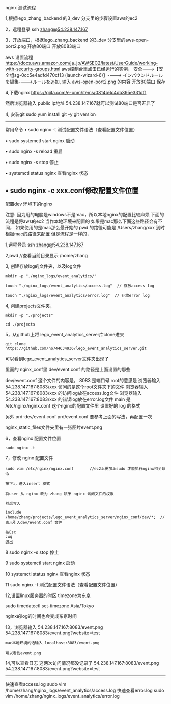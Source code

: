 nginx 测试流程

1,根据lego_zhang_backend 的3_dev 分支里的步骤设置aws的ec2
 
2，远程登录 ssh zhang@54.238.147.167

3，开放端口，根据lego_zhang_backend 的3_dev 分支里的aws-open-port2.png
  开放80端口
  开放8083端口

aws 设置流程
https://docs.aws.amazon.com/ja_jp/AWSEC2/latest/UserGuide/working-with-security-groups.html
aws控制台里点击已经运行的实例，
安全--->【安全组sg-0cc5e4adfd470cf13 (launch-wizard-6)】---->
インバウンドルールを編集---->ルールを追加,
输入 aws-open-port2.png 的内容
开放80端口
保存


4,下载nginx
https://qiita.com/e-onm/items/0814b6c4db395e331df1

然后浏览器输入 public ip地址 54.238.147.167就可以测试80端口是否开启了

4, 安装git
    sudo yum install git -y
    git version

--------------------------
常用命令
• sudo nginx -t  测试配置文件语法（查看配置文件位置）

• sudo systemctl start nginx 启动

• sudo nginx -s reload 重启

• sudo nginx -s stop 停止

• systemctl status nginx 查看nginx 状态

• sudo nginx -c xxx.conf修改配置文件位置
---------------------------
配置dev 环境下的nginx

注意: 因为用的电脑是windows不是mac，所以本地nginx的配置比较麻烦
下面的流程是将aws的ec2 当作本地环境来配置的
如果是mac那么下面这些路径会有不同，
如果使用的是mac那么最开始的 pwd 的路径可能是 /Users/zhang/xxx
到时根据mac的路径来配置
但是流程是一样的，


1,远程登录 ssh zhang@54.238.147.167

2,pwd       //查看当前目录显示  /home/zhang

3, 创建存放log的文件夹，以及log文件

    mkdir -p "./nginx_logs/event_analytics/"

    touch "./nginx_logs/event_analytics/access.log"  // 存放access log
    
    touch "./nginx_logs/event_analytics/error.log"  // 存放error log

4, 创建projects文件夹，

    mkdir -p "./projects"

    cd ./projects

5，从github上将 lego_event_analytics_server库clone进来
    
    git clone https://github.com/no744634936/lego_event_analytics_server.git

   可以看到lego_event_analytics_server文件夹出现了

   里面的 nginx_conf里
   dev/event.conf  的路径是上面设置的那些

   dev/event.conf 这个文件的内容是，
   8083 是端口号
   root的意思是 浏览器输入 54.238.147.167:8083/xxx 访问的是这个root文件夹下的文件
   浏览器输入 54.238.147.167:8083/xxx 的访问log放在access.log文件
   浏览器输入 54.238.147.167:8083/xxx 的错误log放在error.log文件
   main 是 /etc/nginx/nginx.conf 这个nginx的配置文件里 设置好的 log 的格式

   另外
   prd-dev/event.conf
   prd/event.conf
   要参考上面的写法，再配置一次

   nginx_static_files文件夹里有一张图片event.png

6，查看nginx 配置文件位置

    sudo nginx -t

7，修改 nginx 配置文件

    sudo vim /etc/nginx/nginx.conf       //ec2上要加上sudo 才能执行nginx相关命令

    按下i，进入insert 模式

    将user 从 nginx 改为 zhang 赋予 nginx 访问文件的权限

    然后写入

    include /home/zhang/projects/lego_event_analytics_server/nginx_conf/dev/*;  //表示引入dev/event.conf 文件

    按Esc 
    :wq
    退出


8  sudo nginx -s stop 停止

9  sudo systemctl start nginx 启动

10 systemctl status nginx 查看nginx 状态

11 sudo nginx -t  测试配置文件语法（查看配置文件位置）

12,设置linux服务器的时区 timezone为东京

   sudo timedatectl set-timezone Asia/Tokyo

   nginx的log的时间也会变成东京时间

   

13，浏览器输入 
    54.238.147.167:8083/event.png
    54.238.147.167:8083/event.png?website=test

    mac本地环境的话输入 localhost:8083/event.png

    可以看到event.png

14,可以查看日志
   这两次访问情况都没记录了
    54.238.147.167:8083/event.png
    54.238.147.167:8083/event.png?website=test


----------------------------------------------------------------

快速查看access.log
sudo vim /home/zhang/nginx_logs/event_analytics/access.log
快速查看error.log
sudo vim /home/zhang/nginx_logs/event_analytics/error.log
